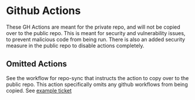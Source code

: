 # Github Actions

These GH Actions are meant for the private repo, and will not be copied over to the public repo. This is meant for security and vulnerability issues, to prevent malicious code from being run. There is also an added security measure in the public repo to disable actions completely.

## Omitted Actions

See the workflow for repo-sync that instructs the action to copy over to the public repo. This action specifically omits any github workflows from being copied. See [example ticket](https://jira.mongodb.org/browse/SECBUG-503)